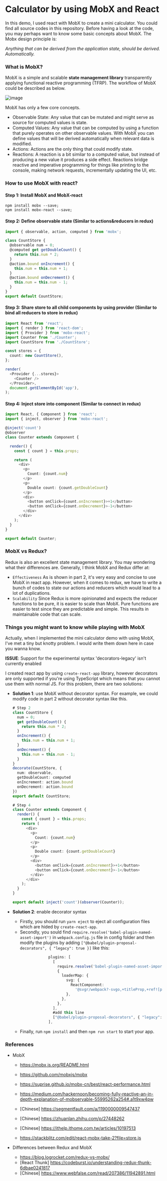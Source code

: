 
# Calculator by using MobX and React

In this demo, I used react with MobX to create a mini calculator. You could find all source codes in this repository. Before having a look at the code, you may perhaps want to know some basic concepts about MobX. The Mobx design principle is:

*Anything that can be derived from the application state, should be derived. Automatically.*


### What is MobX?

MobX is a simple and scalable **state management library** transparently applying functional reactive programming (TFRP). The workflow of MobX could be described as below.

![image](./public/flow.png)

MobX has only a few core concepts. 

* Observable State: Any value that can be mutated and might serve as source for computed values is state. 
* Computed Values: Any value that can be computed by using a function that purely operates on other observable values. With MobX you can define values that will be derived automatically when relevant data is modified.
* Actions: Actions are the only thing that could modify state.
* Reactions: A reaction is a bit similar to a computed value, but instead of producing a new value it produces a side effect. Reactions bridge reactive and imperative programming for things like printing to the console, making network requests, incrementally updating the UI, etc. 



### How to use MobX with react?

#### Step 1: Install MobX and MobX-react

```node
npm install mobx --save;
npm install mobx-react --save;
```

#### Step 2: Define observable state (Similar to actions&reducers in redux)

```typescript
import { observable, action, computed } from 'mobx';

class CountStore {
  @observable num = 0;            
  @computed get getDoubleCount() {
    return this.num * 2;
  }
  @action.bound onIncrement() {
    this.num = this.num + 1;
  }
  @action.bound onDecrement() {
    this.num = this.num - 1;
  }
}
export default CountStore;
```

#### Step 3: Share store to all child components by using provider (Similar to bind all reducers to store in redux)

```typescript
import React from 'react';
import { render } from 'react-dom';
import { Provider } from 'mobx-react';
import Counter from './Counter';
import CountStore from './CountStore';

const stores = {
  count: new CountStore(),
};

render(
  <Provider {...stores}>
    <Counter />
  </Provider>,
  document.getElementById('app'),
);
```

#### Step 4: Inject store into component (Similar to connect in redux)

```typescript
import React, { Component } from 'react';
import { inject, observer } from 'mobx-react';

@inject('count')
@observer
class Counter extends Component {

  render() {
    const { count } = this.props;

    return (
      <div>
        <p>
          Count: {count.num}
        </p>
        <p>
          Double count: {count.getDoubleCount}
        </p>
        <div>
          <button onClick={count.onIncrement}>+1</button>
          <button onClick={count.onDecrement}>-1</button>
        </div>
      </div>
    );
  }
}

export default Counter;
```



### MobX vs Redux?

Redux is also an excellent state management library. You may wondering what their differences are. Generally, I think MobX and Redux differ at: 

* `Effectiveness` As is shown in part 2, it's very easy and concise to use MobX in react app. However, when it comes to redux, we have to write a bunch of codes to state our actions and reducers which would lead to a lot of duplications. 
* `Scalability` Since Redux is more opinionated and expects the reducer functions to be pure, it is easier to scale than MobX. Pure functions are easier to test since they are predictable and simple. This results in maintainable code that can scale. 


### Things you might want to know while playing with MobX

Actually, when I implemented the mini calculator demo with using MobX, I've met a tiny but knotty problem. I would write them down here in case you wanna know. 

**ISSUE**: Support for the experimental syntax 'decorators-legacy' isn't currently enabled

I created react app by using `create-react-app` library, however decorators are only supported if you're using TypeScript which means that you cannot use them with normal JS. For this problem, there are two solutions:

* **Solution 1**: use MobX without decorator syntax. For example, we could modify code in part 2 without decorator syntax like this. 

  ```typescript
  # Step 2
  class CountStore {
    num = 0;            
    get getDoubleCount() {
      return this.num * 2;
    }
    onIncrement() {
      this.num = this.num + 1;
    }
    onDecrement() {
      this.num = this.num - 1;
    }
  }
  decorate(CountStore, {
    num: observable,
    getDoubleCount: computed
    onIncrement: action.bound
    onDecrement: action.bound
  })
  export default CountStore;
  
  # Step 4
  class Counter extends Component {
    render() {
      const { count } = this.props;
      return (
        <div>
          <p>
            Count: {count.num}
          </p>
          <p>
            Double count: {count.getDoubleCount}
          </p>
          <div>
            <button onClick={count.onIncrement}>+1</button>
            <button onClick={count.onDecrement}>-1</button>
          </div>
        </div>
      );
    }
  }
  
  export default inject('count')(observer(Counter));
  ```

* **Solution 2**: enable decorator syntax

  * Firstly, you should run `yarn eject` to eject all configuration files which are hided by `create-react-app`. 
  * Secondly, you sould find `require.resolve('babel-plugin-named-asset-import')` in `webpack.config.js` file in config folder and then modify the plugins by adding `["@babel/plugin-proposal-decorators", { "legacy": true }]` like this:

  ```typescript
                  plugins: [
                    [
                      require.resolve('babel-plugin-named-asset-import'),
                      {
                        loaderMap: {
                          svg: {
                            ReactComponent:
                              '@svgr/webpack?-svgo,+titleProp,+ref![path]',
                          },
                        },
                      },
                    ],
                    #add this line
                    ["@babel/plugin-proposal-decorators", { "legacy": true }] 
                  ],
  ```

  * Finally, run `npm install` and then `npm run start` to start your app. 

  

### References

* MobX

  * https://mobx.js.org/README.html

  * https://github.com/mobxjs/mobx
  * https://suprise.github.io/mobx-cn/best/react-performance.html
  * https://medium.com/hackernoon/becoming-fully-reactive-an-in-depth-explanation-of-mobservable-55995262a254#.a1t9xw4pw
  * [Chinese] https://segmentfault.com/a/1190000009547437
  * [Chinese] https://zhuanlan.zhihu.com/p/27448262
  * [Chinese] https://ithelp.ithome.com.tw/articles/10197513
  * https://stackblitz.com/edit/react-mobx-take-2?file=store.js

* Differences between Redux and MobX
  * https://blog.logrocket.com/redux-vs-mobx/
  * [React Thunk] https://codeburst.io/understanding-redux-thunk-6dbae0241817
  * [Chinese] https://www.webfalse.com/read/207386/11942891.html